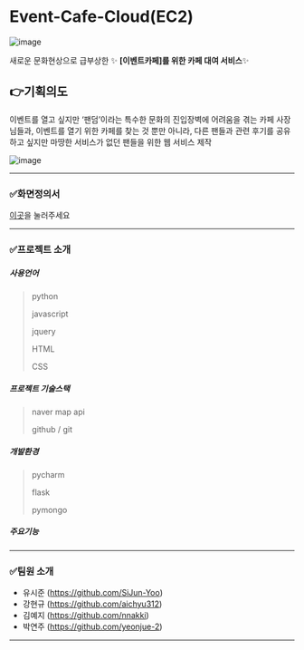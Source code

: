 # Event-Cafe-Cloud(EC2)
![image](https://user-images.githubusercontent.com/93200574/167234590-a56e60a4-28a1-4f20-8e22-368c9700c366.png)

새로운 문화현상으로 급부상한 ✨ **[이벤트카페]를 위한 카페 대여 서비스**✨

## 👉기획의도
이벤트를 열고 싶지만 ‘팬덤’이라는 특수한 문화의 진입장벽에 어려움을 겪는 카페 사장님들과, 
  이벤트를 열기 위한 카페를 찾는 것 뿐만 아니라, 다른 팬들과 관련 후기를 공유하고 싶지만 마땅한 
  서비스가 없던 팬들을 위한 웹 서비스 제작
  
  ![image](https://user-images.githubusercontent.com/93200574/167234643-77ee12e9-acc1-45e4-b71e-514384dc65bc.png)


-------
### ✅화면정의서

[이곳](https://docs.google.com/presentation/d/1NcL2LhkpxiT_hn48Jt0d9rn4YK1FcUbjKchWoCLxBN8/edit#slide=id.g126f5bc7b55_1_7)을 눌러주세요

---

### ✅프로젝트 소개

##### 사용언어
> python
>  
> javascript
> 
> jquery
> 
> HTML
> 
> CSS

##### 프로젝트 기술스택
> naver map api
> 
> github / git
> 
##### 개발환경
> pycharm
> 
> flask
> 
> pymongo

##### 주요기능

----

### ✅팀원 소개

- 유시준 (https://github.com/SiJun-Yoo)
- 강현규 (https://github.com/aichyu312)
- 김예지 (https://github.com/nnakki)
- 박연주 (https://github.com/yeonjue-2)

----------


